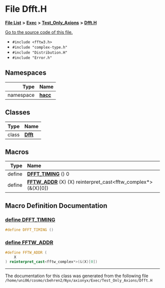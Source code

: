 
# File Dfft.H


[**File List**](files.md) **>** [**Exec**](dir_43a12cefb7942b6f49b5b628aafd3192.md) **>** [**Test\_Only\_Axions**](dir_eb24725df855cf6c732a19e4912f662a.md) **>** [**Dfft.H**](Dfft_8H.md)

[Go to the source code of this file.](Dfft_8H_source.md)



* `#include <fftw3.h>`
* `#include "complex-type.h"`
* `#include "Distribution.H"`
* `#include "Error.h"`









## Namespaces

| Type | Name |
| ---: | :--- |
| namespace | [**hacc**](namespacehacc.md) <br> |

## Classes

| Type | Name |
| ---: | :--- |
| class | [**Dfft**](classhacc_1_1Dfft.md) <br> |












## Macros

| Type | Name |
| ---: | :--- |
| define  | [**DFFT\_TIMING**](Dfft_8H.md#define-dfft-timing)  () 0<br> |
| define  | [**FFTW\_ADDR**](Dfft_8H.md#define-fftw-addr) (X) (X) reinterpret\_cast&lt;fftw\_complex\*&gt;(&(X)[0])<br> |
## Macro Definition Documentation



### <a href="#define-dfft-timing" id="define-dfft-timing">define DFFT\_TIMING </a>


```cpp
#define DFFT_TIMING () 
```



### <a href="#define-fftw-addr" id="define-fftw-addr">define FFTW\_ADDR </a>


```cpp
#define FFTW_ADDR (
    X
) reinterpret_cast<fftw_complex*>(&(X)[0])
```



------------------------------
The documentation for this class was generated from the following file `/home/uni06/cosmo/cbehren2/Nyx/axionyx/Exec/Test_Only_Axions/Dfft.H`
